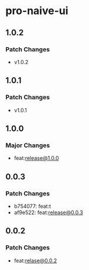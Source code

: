 # pro-naive-ui

## 1.0.2

### Patch Changes

- v1.0.2

## 1.0.1

### Patch Changes

- v1.0.1

## 1.0.0

### Major Changes

- feat:release@1.0.0

## 0.0.3

### Patch Changes

- b754077: feat:t
- af9e522: feat:release@0.0.3

## 0.0.2

### Patch Changes

- feat:relase@0.0.2

